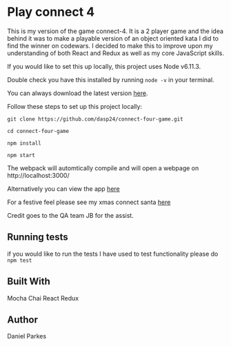 # Play connect 4
This is my version of the game connect-4. It is a 2 player game and the idea behind it was to make a playable version of an object oriented kata I did to find the winner on codewars. I decided to make this to improve upon my understanding of both React and Redux as well as my core JavaScript skills.

If you would like to set this up locally, this project uses Node v6.11.3.

Double check you have this installed by running ``node -v`` in your terminal.

You can always download the latest version <a href="https://nodejs.org/en/download/">here</a>.

Follow these steps to set up this project locally:

`git clone https://github.com/dasp24/connect-four-game.git`

`cd connect-four-game`

`npm install`

`npm start`

The webpack will automtically compile and will open a webpage on http://localhost:3000/

Alternatively you can view the app <a href="https://vast-meadow-87022.herokuapp.com/">here</a>

For a festive feel please see my xmas connect santa <a href="https://nameless-journey-95928.herokuapp.com/">here</a>

Credit goes to the QA team JB for the assist.

## Running tests

if you would like to run the tests I have used to test functionality please do ``npm test``

## Built With
Mocha
Chai
React
Redux

## Author
Daniel Parkes